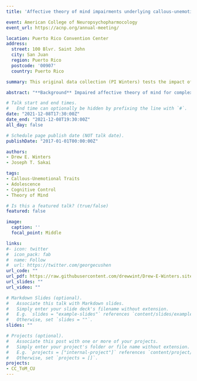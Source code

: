 ```yaml
---
title: 'Affective theory of mind impairments underlying callous-unemotional traits and the role of cognitive control: A pilot study'

event: American College of Neuropsychopharmocology
event_url: https://acnp.org/annual-meeting/

location: Puerto Rico Convention Center
address:
  street: 100 Blvr. Saint John
  city: San Juan
  region: Puerto Rico
  postcode: '00907'
  country: Puerto Rico

summary: This original data collection (PI Winters) tests the impact of cognitive control on affective theory of mind in a sample of early adolescents that vary on callous-unemotional traits. I will be presenting the findings of this study that support the impact that cognitive control has on affective theory of mind amongst adolescents with callous-unemotional traits. 

abstract: "**Background** Impaired affective theory of mind for complex stimuli predicts violent criminal behavior amongst adolescents with callous-unemotional (CU) traits. CU traits are a youth antisocial phenotype counterpart to adult psychopathy present between 17-26% of community youth that cost U.S. society over $2 trillion annually; yet, available treatments for these youth have limited efficacy. Cognitive control is a potentially important, yet understudied, treatment target to address CU trait impairments in complex affective theory of mind. Affective theory of mind involves making inferences about others’ emotions that can be basic (e.g., happy, sad, mad) or complex (e.g., nervous, shame, annoyance). Complex affective states are subtle, which, to process, require greater cognitive control resources. Cognitive control modulates theory of mind; and research on CU traits demonstrates impairments in both cognitive control and complex affective theory of mind. Despite the connections made in the literature, the impact of cognitive control impairments on affective theory of mind amongst youth with CU traits remains understudied. The failure to process others complex affective states may explain how those with CU traits callously harm others and engage in criminal acts; therefore, investigating cognitive controls impact on affective theory of mind impairments can reveal neurocognitive targets that inform new evidence-based therapeutics. Given that adult psychopathy is considered a neurodevelopmental disorder[23], it is critical to examine early adolescents, the earliest that theory of mind is consistently accurate[24], to capture mechanisms of these core impairments early. There is considerable evidence that CU traits are present on a continuous scale amongst community samples, which demonstrate the same neurocognitive impairments as clinical/forensic samples. Thus, we examined a community sample of early adolescents in a pilot study designed to determine cognitive controls impact on theory of mind as a function of CU traits. **Methods** We recruited 87 early adolescents (ages 12-14) from the community (1:1 ratio of sex) oversampled for high CU traits to participate in behavioral tasks. Behavioral tasks included an affective theory of mind task with basic and complex emotions and an inhibitory processing task (to tax cognitive control). For recruitment we determined high versus normal CU traits using the inventory of CU traits low prosocial emotion specifier. Given that cognitive control depends on the current load on cognitive resources, cognitive control can be manipulated by placing a cognitive load on cognitive resources. Thus, the design involved a baseline theory of mind, then a cognitive load, and a final post-cognitive load theory of mind task. We conducted three separate analyses. First, to test effects of taxing cognitive control, we used a linear mixed effects model across repeated measures of complex theory of mind as a function of CU traits specifying random effects for individuals. Second, to test response to cognitive load, we used a linear regression with the maximum amount of cognitive load responded to as a function of CU traits. Third, we used linear regressions with basic and complex affective theory of mind as functions of CU traits. For all analyses we adjusted for sex, age, and race. A priori 80% power calculations using a two tailed test with p < 0.05 revealed a mixed effects model required 62 participants and regressions required 81 participants. **Results** Mixed effects model revealed that increases in CU traits associated with a greater mean difference from baseline to post cognitive load on complex affective theory of mind (F= 4.07, p= 0.021), and the cognitive load had a higher impact on the slope for complex affective theory of mind judgements (β= –0.11, p= 0.018, marginal R2= 0.113, conditional R2= 0.591). Second, increases in CU traits associated with lower levels of cognitive load responded to (β= -21.57, p= 0.032, R2= 0.100). Third, increases in CU traits did not associate with basic emotions but did associate with significant lower accuracy during complex affective theory of mind (β= –0.102, p= 0.009, R2= 0.149). **Conclusion** Results suggest 1) higher levels of CU traits associate with general impairments in cognitive control resources, 2) impairments in complex affective theory of mind are accentuated after placing a cognitive load on cognitive control, and 3) these effects are specific to complex affective theory of mind. Future research could examine neural mechanisms underlying these findings by taking this behavioral paradigm into an fMRI, which will set the stage for refining neural targets for new evidenced-based therapeutics targeting affective theory of mind in early adolescents with CU traits."

# Talk start and end times.
#   End time can optionally be hidden by prefixing the line with `#`.
date: "2021-12-08T17:30:00Z"
date_end: "2021-12-08T19:30:00Z"
all_day: false

# Schedule page publish date (NOT talk date).
publishDate: "2017-01-01T00:00:00Z"

authors: 
- Drew E. Winters
- Joseph T. Sakai

tags: 
- Callous-Unemotional Traits
- Adolescence
- Cognitive Control
- Theory of Mind

# Is this a featured talk? (true/false)
featured: false

image:
  caption: ''
  focal_point: Middle

links:
#- icon: twitter
#  icon_pack: fab
#  name: Follow
#  url: https://twitter.com/georgecushen
url_code: ""
url_pdf: https://raw.githubusercontent.com/drewwint/Drew-E-Winters.site/master/content/event/ANCP_2021/poster.png
url_slides: ""
url_video: ""

# Markdown Slides (optional).
#   Associate this talk with Markdown slides.
#   Simply enter your slide deck's filename without extension.
#   E.g. `slides = "example-slides"` references `content/slides/example-slides.md`.
#   Otherwise, set `slides = ""`.
slides: ""

# Projects (optional).
#   Associate this post with one or more of your projects.
#   Simply enter your project's folder or file name without extension.
#   E.g. `projects = ["internal-project"]` references `content/project/deep-learning/index.md`.
#   Otherwise, set `projects = []`.
projects:
- CC_ToM_CU
---
```

